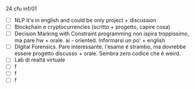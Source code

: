 24 cfu inf/01
- [ ] NLP it's in english and could be only project + discussion
- [ ] Blockchain e cryptocurrencies (scritto + progetto, capire cosa)
- [ ] Decision Marking with Constraint programming non ispira troppissimo, ma pare hw + orale. ai - oriented. Informarsi un po' + english
- [ ] DIgital Forensics. Pare interessante, l'esame é strambo, ma dovrebbe essere progetto discusso + orale. Sembra zero codice che é weird.
- [ ] Lab di realtá virtuale 
- [ ] f
- [ ] f
- [ ] f